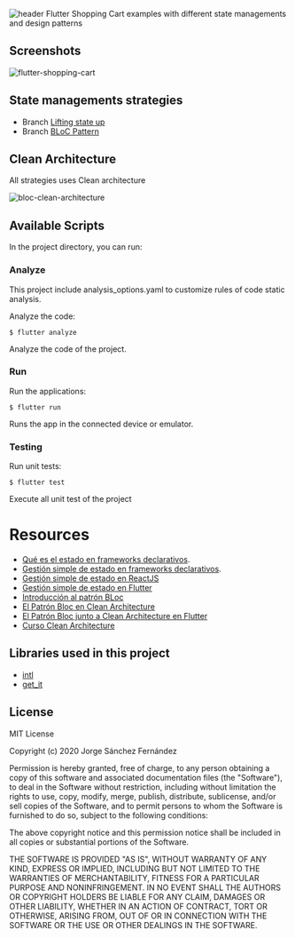 ![header](https://user-images.githubusercontent.com/5593590/72217864-33b08780-3534-11ea-8fb9-929596298a5a.png)
Flutter Shopping Cart examples with different state managements and design patterns

## Screenshots

![flutter-shopping-cart](https://user-images.githubusercontent.com/5593590/73360208-b9f1fb00-42a2-11ea-90a0-116cb5c60fc2.png)

## State managements strategies

* Branch [Lifting state up](https://github.com/xurxodev/shopping-cart-flutter/tree/lifting-state-up)
* Branch [BLoC Pattern](https://github.com/xurxodev/shopping-cart-flutter/tree/bloc-pattern)

## Clean Architecture

All strategies uses Clean architecture

![bloc-clean-architecture](https://user-images.githubusercontent.com/5593590/82728951-03ec6a00-9cf4-11ea-8557-011a3dea7804.png)

## Available Scripts

In the project directory, you can run:

### Analyze

This project include analysis_options.yaml to customize rules of code static analysis.

Analyze the code:

```
$ flutter analyze
```

Analyze the code of the project.

### Run

Run the applications:

```
$ flutter run
```

Runs the app in the connected device or emulator.

### Testing

Run unit tests:

```
$ flutter test
```

Execute all unit test of the project

# Resources
* [Qué es el estado en frameworks declarativos](/estado-en-frameworks-declarativos/).
* [Gestión simple de estado en frameworks declarativos](/gestion-simple-de-estado-en-frameworks-declarativos/).
* [Gestión simple de estado en ReactJS](/gestion-simple-de-estado-en-reactjs/)
* [Gestión simple de estado en Flutter](/gestion-simple-de-estado-en-flutter/)
* [Introducción al patrón BLoc](/introduccion-al-patron-bloc/)
* [El Patrón Bloc en Clean Architecture](/el-patron-bloc-en-clean-architecture/)
* [El Patrón Bloc junto a Clean Architecture en Flutter](el-patron-bloc-junto-a-clean-architecture-en-flutter)
* [Curso Clean Architecture](/curso-clean-architecture)


## Libraries used in this project
* [intl](https://pub.dev/packages/intl)
* [get_it](https://pub.dev/packages/get_it)

## License

MIT License

Copyright (c) 2020 Jorge Sánchez Fernández

Permission is hereby granted, free of charge, to any person obtaining a copy
of this software and associated documentation files (the "Software"), to deal
in the Software without restriction, including without limitation the rights
to use, copy, modify, merge, publish, distribute, sublicense, and/or sell
copies of the Software, and to permit persons to whom the Software is
furnished to do so, subject to the following conditions:

The above copyright notice and this permission notice shall be included in all
copies or substantial portions of the Software.

THE SOFTWARE IS PROVIDED "AS IS", WITHOUT WARRANTY OF ANY KIND, EXPRESS OR
IMPLIED, INCLUDING BUT NOT LIMITED TO THE WARRANTIES OF MERCHANTABILITY,
FITNESS FOR A PARTICULAR PURPOSE AND NONINFRINGEMENT. IN NO EVENT SHALL THE
AUTHORS OR COPYRIGHT HOLDERS BE LIABLE FOR ANY CLAIM, DAMAGES OR OTHER
LIABILITY, WHETHER IN AN ACTION OF CONTRACT, TORT OR OTHERWISE, ARISING FROM,
OUT OF OR IN CONNECTION WITH THE SOFTWARE OR THE USE OR OTHER DEALINGS IN THE
SOFTWARE.
